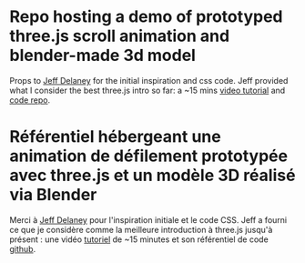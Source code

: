 # Repo hosting a demo of prototyped three.js scroll animation and blender-made 3d model

Props to [Jeff Delaney](https://github.com/codediodeio) for the initial inspiration and css code. Jeff provided what I consider the best three.js intro so far: 
a ~15 mins [video tutorial](https://www.youtube.com/watch?v=Q7AOvWpIVHU) and [code repo](https://github.com/fireship-io/threejs-scroll-animation-demo).

# Référentiel hébergeant une animation de défilement prototypée avec three.js et un modèle 3D réalisé via Blender

Merci à [Jeff Delaney](https://github.com/codediodeio) pour l'inspiration initiale et le code CSS. 
Jeff a fourni ce que je considère comme la meilleure introduction à three.js jusqu'à présent : 
une vidéo [tutoriel](https://www.youtube.com/watch?v=Q7AOvWpIVHU) de ~15 minutes et son référentiel de code [github](https://github.com/fireship-io/threejs-scroll-animation-demo).
